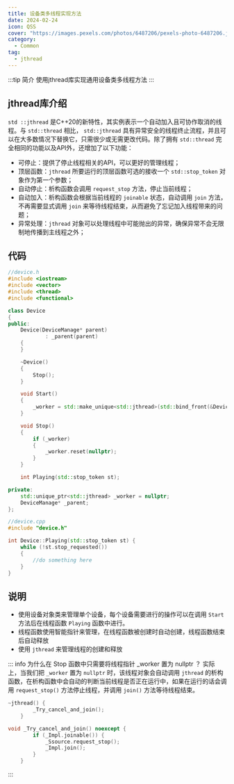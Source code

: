 ```yaml
---
title: 设备类多线程实现方法
date: 2024-02-24
icon: QSS
cover: "https://images.pexels.com/photos/6487206/pexels-photo-6487206.jpeg?auto=compress&cs=tinysrgb&w=1260&h=750&dpr=1"
category: 
  - Common
tag:
  - jthread
---
```


:::tip 简介
使用jthread库实现通用设备类多线程方法
:::

## jthread库介绍

`std ::jthread` 是C++20的新特性，其实例表示一个自动加入且可协作取消的线程。与 `std::thread` 相比，  `std::jthread` 具有异常安全的线程终止流程，并且可以在大多数情况下替换它，只需很少或无需更改代码。除了拥有 `std::thread` 完全相同的功能以及API外，还增加了以下功能：
- 可停止：提供了停止线程相关的API，可以更好的管理线程；
- 顶层函数：`jthread` 所要运行的顶层函数可选的接收一个 `std::stop_token` 对象作为第一个参数；
- 自动停止：析构函数会调用 `request_stop` 方法，停止当前线程；
- 自动加入：析构函数会根据当前线程的 `joinable` 状态，自动调用 `join` 方法，不再需要显式调用 `join` 来等待线程结束，从而避免了忘记加入线程带来的问题；
- 异常处理：`jthread` 对象可以处理线程中可能抛出的异常，确保异常不会无限制地传播到主线程之外；

## 代码

```C++
//device.h
#include <iostream>
#include <vector>
#include <thread>
#include <functional>

class Device
{
public:
    Device(DeviceManage* parent)
            : _parent(parent)
    {
    }

    ~Device()
    {
        Stop();
    }

    void Start()
    {
        _worker = std::make_unique<std::jthread>(std::bind_front(&Device::Playing, this));
    }

    void Stop()
    {
        if (_worker)
        {
            _worker.reset(nullptr);
        }
    }

    int Playing(std::stop_token st);

private:
    std::unique_ptr<std::jthread> _worker = nullptr;
    DeviceManage* _parent;
};
```

```C++
//device.cpp
#include "device.h"

int Device::Playing(std::stop_token st) {
    while (!st.stop_requested())
    {
        //do something here
    }
}
```

## 说明
- 使用设备对象类来管理单个设备，每个设备需要进行的操作可以在调用 `Start` 方法后在线程函数 `Playing` 函数中进行。
- 线程函数使用智能指针来管理，在线程函数被创建时自动创建，线程函数结束后自动释放
- 使用 `jthread` 来管理线程的创建和释放

::: info 为什么在 Stop 函数中只需要将线程指针 _worker 置为 nullptr ？
实际上，当我们把 `_worker` 置为 `nullptr` 时，该线程对象会自动调用 `jthread` 的析构函数，在析构函数中会自动的判断当前线程是否正在运行中，如果在运行的话会调用 `request_stop()` 方法停止线程，并调用 `join()` 方法等待线程结束。
```C++
~jthread() {
        _Try_cancel_and_join();
    }

void _Try_cancel_and_join() noexcept {
        if (_Impl.joinable()) {
            _Ssource.request_stop();
            _Impl.join();
        }
    }
```
:::
